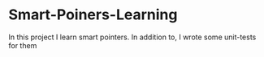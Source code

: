 # Smart-Poiners-Learning
In this project I learn smart pointers. In addition to, I wrote some unit-tests for them
